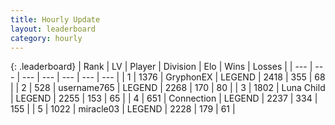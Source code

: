 ```yaml
---
title: Hourly Update
layout: leaderboard
category: hourly
---
```


{: .leaderboard}
| Rank | LV | Player | Division | Elo | Wins | Losses |
| --- | --- | --- | --- | --- | --- | --- |
| <span data-change="0">1</span> | 1376 | <span title="ID: 315148">GryphonEX</span> | LEGEND | <span data-change="0">2418</span> | <span data-change="0">355</span> | <span data-change="0">68</span> |
| <span data-change="0">2</span> | 528 | <span title="ID: 188640">username765</span> | LEGEND | <span data-change="0">2268</span> | <span data-change="0">170</span> | <span data-change="0">80</span> |
| <span data-change="0">3</span> | 1802 | <span title="ID: 164871">Luna Child</span> | LEGEND | <span data-change="0">2255</span> | <span data-change="0">153</span> | <span data-change="0">65</span> |
| <span data-change="0">4</span> | 651 | <span title="ID: 539711">Connection</span> | LEGEND | <span data-change="0">2237</span> | <span data-change="0">334</span> | <span data-change="0">155</span> |
| <span data-change="0">5</span> | 1022 | <span title="ID: 416373">miracle03</span> | LEGEND | <span data-change="0">2228</span> | <span data-change="0">179</span> | <span data-change="0">61</span> |